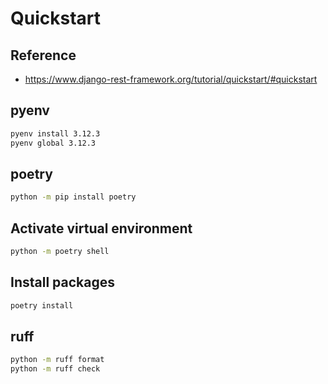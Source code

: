 # Quickstart

## Reference

- https://www.django-rest-framework.org/tutorial/quickstart/#quickstart

## pyenv

```sh
pyenv install 3.12.3
pyenv global 3.12.3
```

## poetry

```sh
python -m pip install poetry
```

## Activate virtual environment

```sh
python -m poetry shell
```

## Install packages

```sh
poetry install
```

## ruff

```sh
python -m ruff format
python -m ruff check
```
